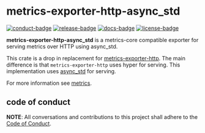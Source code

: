 # metrics-exporter-http-async_std

[![conduct-badge][]][conduct]
[![release-badge][]][crate]
[![docs-badge][]][docs]
[![license-badge][]](#license)

[conduct-badge]: https://img.shields.io/badge/%E2%9D%A4-code%20of%20conduct-blue.svg
[license-badge]: https://img.shields.io/badge/license-MIT-blue
[release-badge]: https://img.shields.io/crates/v/metrics-exporter-http-async_std.svg
[docs-badge]: https://docs.rs/metrics-exporter-http-async_std/badge.svg
[conduct]: https://github.com/lholznagel/metrics-exporter-http-async_std/blob/master/CODE_OF_CONDUCT.md
[crate]: https://crates.io/crates/metrics-exporter-http-async_std
[docs]: https://docs.rs/metrics-exporter-http-async_std

__metrics-exporter-http-async_std__ is a metrics-core compatible exporter for serving metrics over HTTP using async_std.

This crate is a drop in replacement for [metrics-exporter-http](https://github.com/metrics-rs/metrics/tree/master/metrics-exporter-http).
The main difference is that `metrics-exporter-http` uses hyper for serving.
This implementation uses [async_std](https://github.com/async-rs/async-std) for serving.

For more information see [metrics](https://github.com/metrics-rs/metrics).

## code of conduct

**NOTE**: All conversations and contributions to this project shall adhere to the [Code of Conduct][conduct].